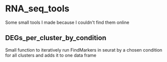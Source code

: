 # RNA_seq_tools
Some small tools I made because I couldn't find them online


## DEGs_per_cluster_by_condition
Small function to iteratively run FindMarkers in seurat by a chosen condition for all clusters and adds it to one data frame
